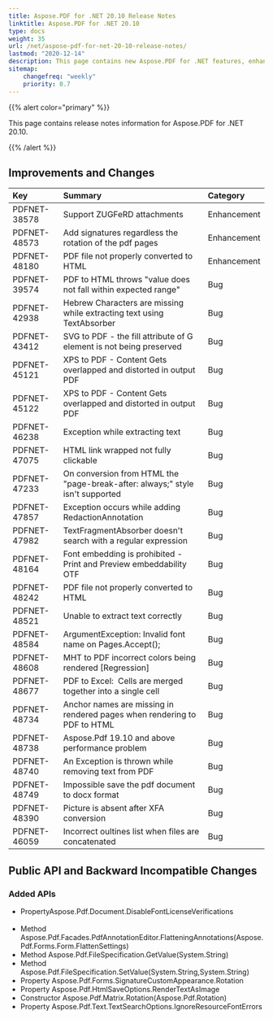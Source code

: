 ```yaml
---
title: Aspose.PDF for .NET 20.10 Release Notes
linktitle: Aspose.PDF for .NET 20.10
type: docs
weight: 35
url: /net/aspose-pdf-for-net-20-10-release-notes/
lastmod: "2020-12-14"
description: This page contains new Aspose.PDF for .NET features, enhancement, and bug fixes in 2020, version 20.10.
sitemap:
    changefreq: "weekly"
    priority: 0.7
---
```


{{% alert color="primary" %}}

This page contains release notes information for Aspose.PDF for .NET 20.10.

{{% /alert %}}

## Improvements and Changes

|**Key**|**Summary**|**Category**|
| :- | :- | :- |
|PDFNET-38578|Support ZUGFeRD attachments|Enhancement|
|PDFNET-48573|Add signatures regardless the rotation of the pdf pages|Enhancement|
|PDFNET-48180|PDF file not properly converted to HTML|Enhancement|
|PDFNET-39574 |PDF to HTML throws "value does not fall within expected range"|Bug|
|PDFNET-42938|Hebrew Characters are missing while extracting text using TextAbsorber|Bug|
|PDFNET-43412|SVG to PDF - the fill attribute of G element is not being preserved|Bug|
|PDFNET-45121|XPS to PDF - Content Gets overlapped and distorted in output PDF|Bug|
|PDFNET-45122|XPS to PDF - Content Gets overlapped and distorted in output PDF|Bug|
|PDFNET-46238|Exception while extracting text|Bug|
|PDFNET-47075|HTML link wrapped not fully clickable|Bug|
|PDFNET-47233|On conversion from HTML the "page-break-after: always;" style isn't supported|Bug|
|PDFNET-47857|Exception occurs while adding RedactionAnnotation|Bug|
|PDFNET-47982|TextFragmentAbsorber doesn't search with a regular expression|Bug|
|PDFNET-48164|Font embedding is prohibited - Print and Preview embeddability OTF|Bug|
|PDFNET-48242|PDF file not properly converted to HTML|Bug|
|PDFNET-48521|Unable to extract text correctly|Bug|
|PDFNET-48584|ArgumentException: Invalid font name on Pages.Accept();|Bug|
|PDFNET-48608|MHT to PDF incorrect colors being rendered [Regression]|Bug|
|PDFNET-48677|PDF to Excel:  Cells are merged together into a single cell|Bug|
|PDFNET-48734|Anchor names are missing in rendered pages when rendering to PDF to HTML|Bug|
|PDFNET-48738|Aspose.Pdf 19.10 and above performance problem|Bug|
|PDFNET-48740|An Exception is thrown while removing text from PDF|Bug|
|PDFNET-48749|Impossible save the pdf document to docx format|Bug|
|PDFNET-48390|Picture is absent after XFA conversion|Bug|
|PDFNET-46059|Incorrect oultines list when files are concatenated|Bug|


## Public API and Backward Incompatible Changes

### Added APIs

* PropertyAspose.Pdf.Document.DisableFontLicenseVerifications                                
* Method Aspose.Pdf.Facades.PdfAnnotationEditor.FlatteningAnnotations(Aspose.Pdf.Forms.Form.FlattenSettings)
* Method Aspose.Pdf.FileSpecification.GetValue(System.String)
* Method Aspose.Pdf.FileSpecification.SetValue(System.String,System.String)
* Property Aspose.Pdf.Forms.SignatureCustomAppearance.Rotation
* Property Aspose.Pdf.HtmlSaveOptions.RenderTextAsImage
* Constructor Aspose.Pdf.Matrix.Rotation(Aspose.Pdf.Rotation)
* Property Aspose.Pdf.Text.TextSearchOptions.IgnoreResourceFontErrors

